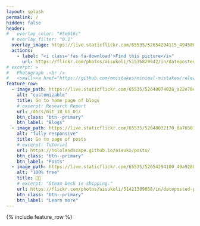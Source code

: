 ```yaml
---
layout: splash
permalink: /
hidden: false
header:
#   overlay_color: "#5e616c"
  # overlay_filter: "0.1"
  overlay_image: https://live.staticflickr.com/65535/52654294115_49458865fa_k.jpg
  actions:
    - label: "<i class='fas fa-download'>Find this picture</i>"
      url: https://flickr.com/photos/aisukoli/51536829942/in/dateposted-public/
# excerpt: >
#   Photograph .<br />
#   <small><a href="https://github.com/mmistakes/minimal-mistakes/releases/tag/4.24.0">Latest release v4.24.0</a></small>
feature_row:
  - image_path: https://live.staticflickr.com/65535/52648074028_a22e70e101_k.jpg
    alt: "customizable"
    title: Go to home page of blogs
    # excerpt: Research Report
    url: /docs/mit_18_01_01/
    btn_class: "btn--primary"
    btn_label: "Blogs"
  - image_path: https://live.staticflickr.com/65535/52648032170_8a765012b9_k.jpg
    alt: "fully responsive"
    title: Go to page of posts
    # excerpt: Tutorial
    url: https://hololandscape.github.io/aisuko/posts/
    btn_class: "btn--primary"
    btn_label: "Posts"
  - image_path: https://live.staticflickr.com/65535/52654294100_49a92808ea_k.jpg
    alt: "100% free"
    title: 😵‍💫
    # excerpt: "Steam Deck is shipping."
    url: https://flickr.com/photos/aisukoli/51421389058/in/dateposted-public/
    btn_class: "btn--primary"
    btn_label: "Learn more"      
---
```


{% include feature_row %}

